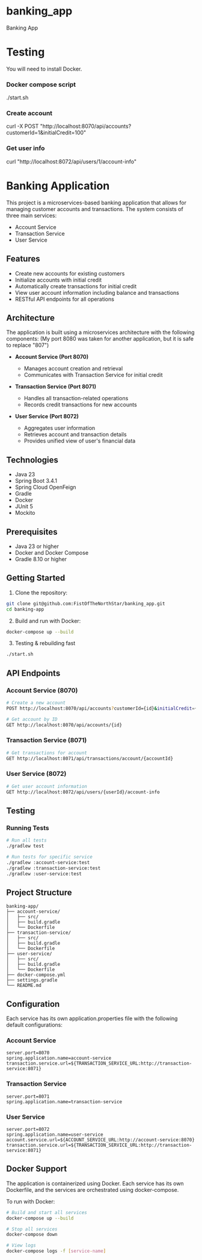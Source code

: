 # banking_app
Banking App

# Testing
You will need to install Docker.

### Docker compose script
./start.sh

### Create account
curl -X POST "http://localhost:8070/api/accounts?customerId=1&initialCredit=100"

### Get user info
curl "http://localhost:8072/api/users/1/account-info"


# Banking Application

This project is a microservices-based banking application that allows for managing customer accounts and transactions. The system consists of three main services:
- Account Service
- Transaction Service
- User Service

## Features

- Create new accounts for existing customers
- Initialize accounts with initial credit
- Automatically create transactions for initial credit
- View user account information including balance and transactions
- RESTful API endpoints for all operations

## Architecture

The application is built using a microservices architecture with the following components:
(My port 8080 was taken for another application, but it is safe to replace "807")

- **Account Service (Port 8070)**
  - Manages account creation and retrieval
  - Communicates with Transaction Service for initial credit

- **Transaction Service (Port 8071)**
  - Handles all transaction-related operations
  - Records credit transactions for new accounts

- **User Service (Port 8072)**
  - Aggregates user information
  - Retrieves account and transaction details
  - Provides unified view of user's financial data

## Technologies

- Java 23
- Spring Boot 3.4.1
- Spring Cloud OpenFeign
- Gradle
- Docker
- JUnit 5
- Mockito

## Prerequisites

- Java 23 or higher
- Docker and Docker Compose
- Gradle 8.10 or higher

## Getting Started

1. Clone the repository:
```bash
git clone git@github.com:FistOfTheNorthStar/banking_app.git
cd banking-app
```

2. Build and run with Docker:
```bash
docker-compose up --build
```

3. Testing & rebuilding fast
```bash
./start.sh
```

## API Endpoints

### Account Service (8070)
```bash
# Create a new account
POST http://localhost:8070/api/accounts?customerId={id}&initialCredit={amount}

# Get account by ID
GET http://localhost:8070/api/accounts/{id}
```

### Transaction Service (8071)
```bash
# Get transactions for account
GET http://localhost:8071/api/transactions/account/{accountId}
```

### User Service (8072)
```bash
# Get user account information
GET http://localhost:8072/api/users/{userId}/account-info
```

## Testing

### Running Tests
```bash
# Run all tests
./gradlew test

# Run tests for specific service
./gradlew :account-service:test
./gradlew :transaction-service:test
./gradlew :user-service:test
```

## Project Structure
```
banking-app/
├── account-service/
│   ├── src/
│   ├── build.gradle
│   └── Dockerfile
├── transaction-service/
│   ├── src/
│   ├── build.gradle
│   └── Dockerfile
├── user-service/
│   ├── src/
│   ├── build.gradle
│   └── Dockerfile
├── docker-compose.yml
├── settings.gradle
└── README.md
```

## Configuration

Each service has its own application.properties file with the following default configurations:

### Account Service
```properties
server.port=8070
spring.application.name=account-service
transaction.service.url=${TRANSACTION_SERVICE_URL:http://transaction-service:8071}
```

### Transaction Service
```properties
server.port=8071
spring.application.name=transaction-service
```

### User Service
```properties
server.port=8072
spring.application.name=user-service
account.service.url=${ACCOUNT_SERVICE_URL:http://account-service:8070}
transaction.service.url=${TRANSACTION_SERVICE_URL:http://transaction-service:8071}
```

## Docker Support

The application is containerized using Docker. Each service has its own Dockerfile, and the services are orchestrated using docker-compose.

To run with Docker:
```bash
# Build and start all services
docker-compose up --build

# Stop all services
docker-compose down

# View logs
docker-compose logs -f [service-name]
```
